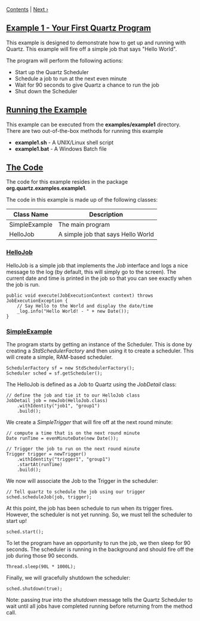 
<div class="secNavPanel">
          <a href="index.md">Contents</a> |
          <a href="Example3.md">Next&nbsp;&rsaquo;</a>
</div>

## [Example 1 - Your First Quartz Program](#Example1-Overview)
This example is designed to demonstrate how to get up and running with Quartz.   This example will fire off a simple job that says "Hello World".

The program will perform the following actions:


+ Start up the Quartz Scheduler
+ Schedule a job to run at the next even minute
+ Wait for 90 seconds to give Quartz a chance to run the job
+ Shut down the Scheduler



## [Running the Example](#Example1-RunningtheExample)
This example can be executed from the **examples/example1** directory.   There are two out-of-the-box methods for running this example


+ **example1.sh** - A UNIX/Linux shell script
+ **example1.bat** - A Windows Batch file



## [The Code](#Example1-TheCode)
The code for this example resides in the package **org.quartz.examples.example1**.   

The code in this example is made up of the following classes:

<table>
<thead>
<tr>
<th> Class Name </th>
<th> Description</th>
</tr>
</thead>
<tbody>
<tr>
<td> SimpleExample </td>
<td> The main program</td>
</tr>
<tr>
<td> HelloJob </td>
<td> A simple job that says Hello World</td>
</tr>
</tbody>
</table>

### [HelloJob](#Example1-HelloJob)
HelloJob is a simple job that implements the *Job* interface and logs a nice message to the log (by default, this will simply go to the screen).   The current date and time is printed in the job so that you can see exactly when the job is run.


<pre class="prettyprint highlight"><code class="language-java" data-lang="java">public void execute(JobExecutionContext context) throws JobExecutionException {
    // Say Hello to the World and display the date/time
    _log.info("Hello World! - " + new Date());
}
</code></pre>



### [SimpleExample](#Example1-SimpleExample)
The program starts by getting an instance of the Scheduler.  This is done by creating a *StdSchedulerFactory* and then using it to create a scheduler.   This will create a simple, RAM-based scheduler.

<pre class="prettyprint highlight"><code class="language-java" data-lang="java">SchedulerFactory sf = new StdSchedulerFactory();
Scheduler sched = sf.getScheduler();
</code></pre>


The HelloJob is defined as a Job to Quartz using the *JobDetail* class:

<pre class="prettyprint highlight"><code class="language-java" data-lang="java">// define the job and tie it to our HelloJob class
JobDetail job = newJob(HelloJob.class)
    .withIdentity("job1", "group1")
    .build();
</code></pre>


We create a *SimpleTrigger* that will fire off at the next round minute:

<pre class="prettyprint highlight"><code class="language-java" data-lang="java">// compute a time that is on the next round minute
Date runTime = evenMinuteDate(new Date());

// Trigger the job to run on the next round minute
Trigger trigger = newTrigger()
    .withIdentity("trigger1", "group1")
    .startAt(runTime)
    .build();
</code></pre>


We now will associate the Job to the Trigger in the scheduler:

<pre class="prettyprint highlight"><code class="language-java" data-lang="java">// Tell quartz to schedule the job using our trigger
sched.scheduleJob(job, trigger);
</code></pre>


At this point, the job has been schedule to run when its trigger fires.  However, the scheduler is not yet running.   So, we must tell the scheduler to start up!

<pre class="prettyprint highlight"><code class="language-java" data-lang="java">sched.start();
</code></pre>


To let the program have an opportunity to run the job, we then sleep for 90 seconds.  The scheduler is running in the background and should fire off the job during those 90 seconds.

<pre class="prettyprint highlight"><code class="language-java" data-lang="java">Thread.sleep(90L * 1000L);
</code></pre>


Finally, we will gracefully shutdown the scheduler:

<pre class="prettyprint highlight"><code class="language-java" data-lang="java">sched.shutdown(true);
</code></pre>


Note:  passing *true* into the *shutdown* message tells the Quartz Scheduler to wait until all jobs have completed running before returning from the method call.
